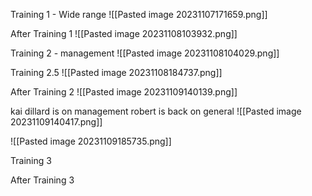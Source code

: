 Training 1 - Wide range
![[Pasted image 20231107171659.png]]

After Training 1
![[Pasted image 20231108103932.png]]



Training 2 - management
![[Pasted image 20231108104029.png]]

Training 2.5
![[Pasted image 20231108184737.png]]


After Training 2 
![[Pasted image 20231109140139.png]]

kai dillard is on management
robert is back on general
![[Pasted image 20231109140417.png]]

![[Pasted image 20231109185735.png]]



Training 3

After Training 3